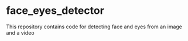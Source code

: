 # face_eyes_detector
This repository contains code for detecting face and eyes from an image and a video
